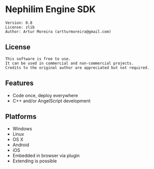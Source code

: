 # Nephilim Engine SDK

	Version: 0.8
	License: zlib
	Author: Artur Moreira (artturmoreira@gmail.com)

## License

	This software is free to use.
	It can be used in commercial and non-commercial projects.
	Credits to the original author are appreciated but not required.

## Features
- Code once, deploy everywhere
- C++ and/or AngelScript development

## Platforms
- Windows
- Linux
- OS X
- Android
- iOS
- Embedded in browser via plugin
- Extending is possible
